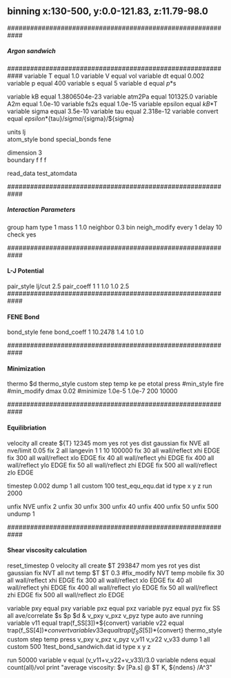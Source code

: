 ## binning x:130-500, y:0.0-121.83, z:11.79-98.0 

############################################################
#####	 	    Argon sandwich	   	   #########
############################################################
variable		T equal 1.0
variable 		V equal vol
variable 		dt equal 0.002
variable 		p equal 400
variable 		s equal 5
variable 		d equal $p*$s

variable 		kB equal 1.3806504e-23
variable 		atm2Pa equal 101325.0
variable 		A2m equal 1.0e-10
variable 		fs2s equal 1.0e-15
variable 		epsilon equal ${kB}*$T
variable 		sigma equal 3.5e-10
variable 		tau equal 2.318e-12
variable 		convert equal ${epsilon}*${tau}/${sigma}/${sigma}/${sigma}

units			lj	
atom_style		bond
special_bonds 		fene

dimension 		3	
boundary		f f f	

read_data 		test_atomdata

############################################################
#####            Interaction Parameters               ######

group  			ham    type 1
mass  			1   1.0
neighbor 		0.3 bin
neigh_modify 		every 1 delay 10 check yes

############################################################
####                  L-J Potential                    #####

pair_style 		lj/cut   2.5
pair_coeff 		1 1 1.0 1.0 2.5
############################################################
####                  FENE Bond                        #####

bond_style 		fene
bond_coeff 		1 10.2478 1.4 1.0 1.0

############################################################
####                  Minimization                     #####

thermo 			$d
thermo_style 		custom step temp ke pe etotal press
#min_style 		fire
#min_modify 		dmax 0.02
#minimize 		1.0e-5 1.0e-7 200 10000

############################################################
####                  Equilibriation                   #####

velocity 		all create ${T} 12345 mom yes rot yes dist gaussian
fix 			NVE all nve/limit 0.05
fix 			2 all langevin 1 1 10 100000
fix 			30 all wall/reflect xhi EDGE
fix 			300 all wall/reflect xlo EDGE
fix 			40 all wall/reflect yhi EDGE
fix 			400 all wall/reflect ylo EDGE
fix 			50 all wall/reflect zhi EDGE
fix 			500 all wall/reflect zlo EDGE

timestep 		0.002
dump 			1 all custom 100 test_equ_equ.dat id type x y z
run 			2000

unfix 			NVE
unfix 			2
unfix 			30
unfix 			300
unfix 			40
unfix 			400
unfix 			50
unfix 			500
undump 			1

############################################################
####              Shear viscosity calculation          #####

reset_timestep 		0
velocity 		all create $T 293847 mom yes rot yes dist gaussian
fix 			NVT all nvt temp $T $T 0.3
#fix_modify 		NVT temp mobile
fix 			30 all wall/reflect xhi EDGE
fix 			300 all wall/reflect xlo EDGE
fix 			40 all wall/reflect yhi EDGE
fix 			400 all wall/reflect ylo EDGE
fix 			50 all wall/reflect zhi EDGE
fix 			500 all wall/reflect zlo EDGE

variable 		pxy equal pxy
variable 		pxz equal pxz
variable 		pyz equal pyz
fix 			SS all ave/correlate $s $p $d &
			v_pxy v_pxz v_pyz type auto ave running
variable 		v11 equal trap(f_SS[3])*${convert}
variable 		v22 equal trap(f_SS[4])*${convert}
variable 		v33 equal trap(f_SS[5])*${convert}
thermo_style 		custom step temp press v_pxy v_pxz v_pyz v_v11 v_v22 v_v33
dump 			1 all custom 500 1test_bond_sandwich.dat id type x y z

run 			50000
variable 		v equal (v_v11+v_v22+v_v33)/3.0
variable 		ndens equal count(all)/vol
print 			"average viscosity: $v [Pa.s] @ $T K, ${ndens} /A^3"








